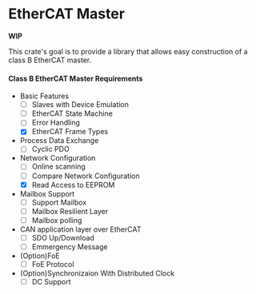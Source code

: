# EtherCAT Master
**WIP**

This crate's goal is to provide a library that allows easy construction of a class B EtherCAT master.

#### Class B EtherCAT Master Requirements
- Basic Features
  - [ ] Slaves with Device Emulation
  - [ ] EtherCAT State Machine
  - [ ] Error Handling
  - [x] EtherCAT Frame Types
- Process Data Exchange
  - [ ] Cyclic PDO
- Network Configuration
  - [ ] Online scanning
  - [ ] Compare Network Configuration
  - [x] Read Access to EEPROM
- Mailbox Support
  - [ ] Support Mailbox
  - [ ] Mailbox Resilient Layer
  - [ ] Mailbox polling
- CAN application layer over EtherCAT
  - [ ] SDO Up/Download
  - [ ] Emmergency Message
- (Option)FoE
  - [ ] FoE Protocol
- (Option)Synchronizaion With Distributed Clock
  - [ ] DC Support